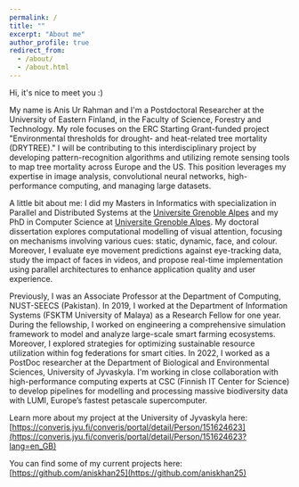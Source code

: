 ```yaml
---
permalink: /
title: ""
excerpt: "About me"
author_profile: true
redirect_from: 
  - /about/
  - /about.html
---
```



Hi, it's nice to meet you :)

My name is Anis Ur Rahman and I'm a Postdoctoral Researcher at the University of Eastern Finland, in the Faculty of Science, Forestry and Technology. My role focuses on the ERC Starting Grant-funded project "Environmental thresholds for drought- and heat-related tree mortality (DRYTREE)." I will be contributing to this interdisciplinary project by developing pattern-recognition algorithms and utilizing remote sensing tools to map tree mortality across Europe and the US. This position leverages my expertise in image analysis, convolutional neural networks, high-performance computing, and managing large datasets.

A little bit about me: I did my Masters in Informatics with specialization in Parallel and Distributed Systems at the [Universite Grenoble Alpes](https://mosig.imag.fr/) and my PhD in Computer Science at [Universite Grenoble Alpes](https://www.gipsa-lab.grenoble-inp.fr/en). My doctoral dissertation explores computational modelling of visual attention, focusing on mechanisms involving various cues: static, dynamic, face, and colour. Moreover, I evaluate eye movement predictions against eye-tracking data, study the impact of faces in videos, and propose real-time implementation using parallel architectures to enhance application quality and user experience.

Previously, I was an Associate Professor at the Department of Computing, NUST-SEECS (Pakistan). In 2019, I worked at the Department of Information Systems (FSKTM University of Malaya) as a Research Fellow for one year. During the fellowship, I worked on engineering a comprehensive simulation framework to model and analyze large-scale smart farming ecosystems. Moreover, I explored strategies for optimizing sustainable resource utilization within fog federations for smart cities. In 2022, I worked as a PostDoc researcher at the Department of Biological and Environmental Sciences, University of Jyvaskyla. I'm working in close collaboration with high-performance computing experts at CSC (Finnish IT Center for Science) to develop pipelines for modelling and processing massive biodiversity data with LUMI, Europe’s fastest petascale supercomputer. 

Learn more about my project at the University of Jyvaskyla here: [https://converis.jyu.fi/converis/portal/detail/Person/151624623](https://converis.jyu.fi/converis/portal/detail/Person/151624623?lang=en_GB)  

You can find some of my current projects here: [https://github.com/aniskhan25](https://github.com/aniskhan25)

<!-- 
|![](http://steidani.github.io/images/ifs_sim.gif)|
|:--:| 
| *Numerical simulation of an extreme weather event (persistent atmospheric blocking in autumn 2016) with the global weather model IFS from ECMWF (as part of my PhD project).* | -->
